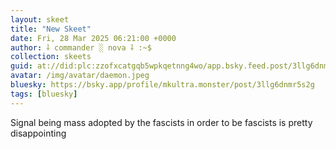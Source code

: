 ```yaml
---
layout: skeet
title: "New Skeet"
date: Fri, 28 Mar 2025 06:21:00 +0000
author: ⸸ commander ░ nova ⸸ :~$
collection: skeets
guid: at://did:plc:zzofxcatgqb5wpkqetnng4wo/app.bsky.feed.post/3llg6dnmr5s2g
avatar: /img/avatar/daemon.jpeg
bluesky: https://bsky.app/profile/mkultra.monster/post/3llg6dnmr5s2g
tags: [bluesky]
---
```


Signal being mass adopted by the fascists in order to be fascists is pretty disappointing
